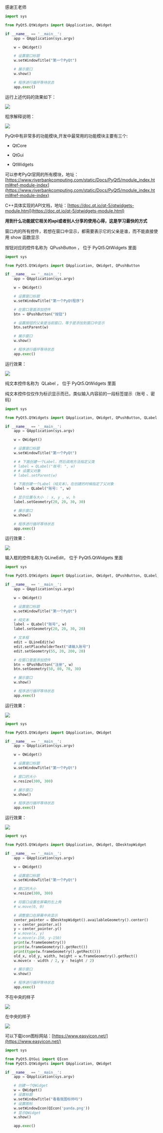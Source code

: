 感谢王老师

```python
import sys

from PyQt5.QtWidgets import QApplication, QWidget

if __name__ == '__main__':
    app = QApplication(sys.argv)

    w = QWidget()

    # 设置窗口标题
    w.setWindowTitle("第一个PyQt")

    # 展示窗口
    w.show()

    # 程序进行循环等待状态
    app.exec()
```

运行上述代码的效果如下：

![](D:/download/youdaonote-pull-master/data/Technology/Python/pyqt5/images/WEBRESOURCEb4e7efcfe3b8cabfca9de7d3ea35fcbbstickPicture.png)

程序解释说明：

![](D:/download/youdaonote-pull-master/data/Technology/Python/pyqt5/images/WEBRESOURCE762d9751a41e9cc4235b92ac464cc17bstickPicture.png)

PyQt中有非常多的功能模块,开发中最常用的功能模块主要有三个:

- QtCore

- QtGui

- QtWidgets

可以参考PyQt官网的所有模块，地址：[https://www.riverbankcomputing.com/static/Docs/PyQt5/module_index.html#ref-module-index](https://www.riverbankcomputing.com/static/Docs/PyQt5/module_index.html#ref-module-index)

C++具体实现的API文档，地址：[https://doc.qt.io/qt-5/qtwidgets-module.html](https://doc.qt.io/qt-5/qtwidgets-module.html)

**用到什么功能就它相关的api或者别人分享的使用心得，这是学习最快的方式**

窗口内的所有控件，若想在窗口中显示，都需要表示它的父亲是谁，而不能直接使用 show 函数显示

按钮对应的控件名称为  QPushButton ， 位于 PyQt5.QtWidgets 里面

```python
import sys

from PyQt5.QtWidgets import QApplication, QWidget, QPushButton

if __name__ == '__main__':
    app = QApplication(sys.argv)

    w = QWidget()

    # 设置窗口标题
    w.setWindowTitle("第一个PyQt程序")

    # 在窗口里面添加控件
    btn = QPushButton("按钮")

    # 设置按钮的父亲是当前窗口，等于是添加到窗口中显示
    btn.setParent(w)

    # 展示窗口
    w.show()

    # 程序进行循环等待状态
    app.exec()

```

运行效果：

![](D:/download/youdaonote-pull-master/data/Technology/Python/pyqt5/images/WEBRESOURCE5d84631eaa9e4710e9902940fba5f547stickPicture.png)

纯文本控件名称为  QLabel ， 位于 PyQt5.QtWidgets 里面

纯文本控件仅仅作为标识显示而已，类似输入内容前的一段标签提示（账号 、密码）

```python
import sys

from PyQt5.QtWidgets import QApplication, QWidget, QPushButton, QLabel

if __name__ == '__main__':
    app = QApplication(sys.argv)

    w = QWidget()

    # 设置窗口标题
    w.setWindowTitle("第一个PyQt")

    # # 下面创建一个Label，然后调用方法指定父类
    # label = QLabel("账号: ", w)
    # # 设置父对象
    # label.setParent(w)

    # 下面创建一个Label（纯文本），在创建的时候指定了父对象
    label = QLabel("账号: ", w)

    # 显示位置与大小 ： x, y , w, h
    label.setGeometry(20, 20, 30, 30)

    # 展示窗口
    w.show()

    # 程序进行循环等待状态
    app.exec()

```

运行效果：

![](D:/download/youdaonote-pull-master/data/Technology/Python/pyqt5/images/WEBRESOURCE9a44e1c4bf075a6cbe07e1aa9faf3792stickPicture.png)

输入框的控件名称为 QLineEdit， 位于 PyQt5.QtWidgets 里面

```python
import sys

from PyQt5.QtWidgets import QApplication, QWidget, QPushButton, QLabel, QLineEdit

if __name__ == '__main__':
    app = QApplication(sys.argv)

    w = QWidget()

    # 设置窗口标题
    w.setWindowTitle("第一个PyQt")

    # 纯文本
    label = QLabel("账号", w)
    label.setGeometry(20, 20, 30, 20)

    # 文本框
    edit = QLineEdit(w)
    edit.setPlaceholderText("请输入账号")
    edit.setGeometry(55, 20, 200, 20)

    # 在窗口里面添加控件
    btn = QPushButton("注册", w)
    btn.setGeometry(50, 80, 70, 30)

    # 展示窗口
    w.show()

    # 程序进行循环等待状态
    app.exec()

```

运行效果：

![](D:/download/youdaonote-pull-master/data/Technology/Python/pyqt5/images/WEBRESOURCE1823bbd966e5fad13715400a8f65a82dstickPicture.png)

```python
import sys

from PyQt5.QtWidgets import QApplication, QWidget

if __name__ == '__main__':
    app = QApplication(sys.argv)

    w = QWidget()

    # 设置窗口标题
    w.setWindowTitle("第一个PyQt")

    # 窗口的大小
    w.resize(300, 300)

    # 展示窗口
    w.show()

    # 程序进行循环等待状态
    app.exec()

```

运行效果：

![](D:/download/youdaonote-pull-master/data/Technology/Python/pyqt5/images/WEBRESOURCE3b949c33d314ca34e0fff0d15a0a1eadstickPicture.png)

```python
import sys

from PyQt5.QtWidgets import QApplication, QWidget, QDesktopWidget

if __name__ == '__main__':
    app = QApplication(sys.argv)

    w = QWidget()

    # 设置窗口标题
    w.setWindowTitle("第一个PyQt")

    # 窗口的大小
    w.resize(300, 300)

    # 将窗口设置在屏幕的左上角
    # w.move(0, 0)

    # 调整窗口在屏幕中央显示
    center_pointer = QDesktopWidget().availableGeometry().center()
    x = center_pointer.x()
    y = center_pointer.y()
    # w.move(x, y)
    # w.move(x-150, y-150)
    print(w.frameGeometry())
    print(w.frameGeometry().getRect())
    print(type(w.frameGeometry().getRect()))
    old_x, old_y, width, height = w.frameGeometry().getRect()
    w.move(x - width / 2, y - height / 2)

    # 展示窗口
    w.show()

    # 程序进行循环等待状态
    app.exec()

```

不在中央的样子

![](D:/download/youdaonote-pull-master/data/Technology/Python/pyqt5/images/WEBRESOURCEd6cff58de819143faf6c63d444469e5bstickPicture.png)

在中央的样子

![](D:/download/youdaonote-pull-master/data/Technology/Python/pyqt5/images/WEBRESOURCE8578892bc768eb52045ef216ef2f0f03stickPicture.png)

可以下载icon图标网站：[https://www.easyicon.net/](https://www.easyicon.net/)

```python
import sys

from PyQt5.QtGui import QIcon
from PyQt5.QtWidgets import QApplication, QWidget

if __name__ == '__main__':
    app = QApplication(sys.argv)

    # 创建一个QWidget
    w = QWidget()
    # 设置标题
    w.setWindowTitle("看看我图标帅吗")
    # 设置图标
    w.setWindowIcon(QIcon('panda.png'))
    # 显示QWidget
    w.show()

    app.exec()

```